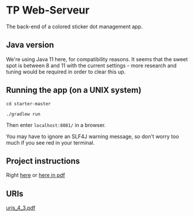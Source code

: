 # TP Web-Serveur

The back-end of a colored sticker dot management app.

## Java version

We're using Java 11 here, for compatibility reasons. It seems that the sweet spot is between 8 and 11 with the current
settings - more research and tuning would be required in order to clear this up.

## Running the app (on a UNIX system)

`cd starter-master`

`./gradlew run`

Then enter `localhost:8081/` in a browser.

You may have to ignore an SLF4J warning message, so don't worry too much if you see red in your terminal.

## Project instructions

Right [here](https://unicorn.artheriom.fr/#/techno-ws-l2)
or [here in pdf](https://github.com/draialexis/Y2_webserver/files/8473212/TP_Version_Imprimable_au_07_03_22.pdf)

## URIs

[uris_4_3.pdf](https://github.com/draialexis/Y2_webserver/files/8695618/URIs.1.pdf)
